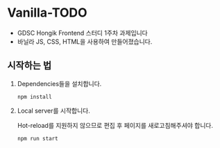 # Vanilla-TODO

- GDSC Hongik Frontend 스터디 1주차 과제입니다
- 바닐라 JS, CSS, HTML을 사용하여 만들어졌습니다.

## 시작하는 법

1. Dependencies들을 설치합니다.

   ```
   npm install
   ```

2. Local server를 시작합니다.

   Hot-reload를 지원하지 않으므로 편집 후 페이지를 새로고침해주셔야 합니다.

   ```
   npm run start
   ```
